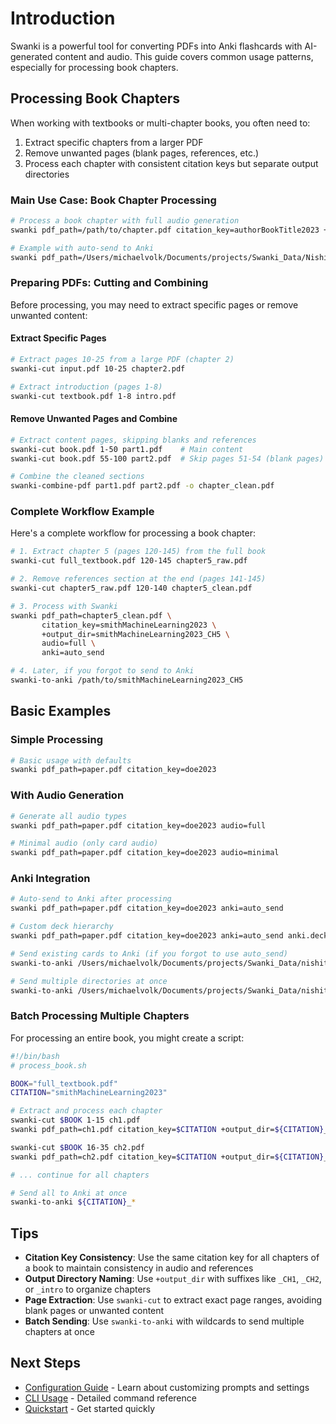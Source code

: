 # Introduction

Swanki is a powerful tool for converting PDFs into Anki flashcards with AI-generated content and audio. This guide covers common usage patterns, especially for processing book chapters.

## Processing Book Chapters

When working with textbooks or multi-chapter books, you often need to:

1. Extract specific chapters from a larger PDF
2. Remove unwanted pages (blank pages, references, etc.)
3. Process each chapter with consistent citation keys but separate output directories

### Main Use Case: Book Chapter Processing

```bash
# Process a book chapter with full audio generation
swanki pdf_path=/path/to/chapter.pdf citation_key=authorBookTitle2023 +output_dir=authorBookTitle2023_CH1 audio=full

# Example with auto-send to Anki
swanki pdf_path=/Users/michaelvolk/Documents/projects/Swanki_Data/Nishitani/Nishitani_intro.pdf citation_key=nishitaniSelfovercomingNihilism1990a +output_dir=nishitaniSelfovercomingNihilism1990a_intro audio=full anki=auto_send
```

### Preparing PDFs: Cutting and Combining

Before processing, you may need to extract specific pages or remove unwanted content:

#### Extract Specific Pages

```bash
# Extract pages 10-25 from a large PDF (chapter 2)
swanki-cut input.pdf 10-25 chapter2.pdf

# Extract introduction (pages 1-8)
swanki-cut textbook.pdf 1-8 intro.pdf
```

#### Remove Unwanted Pages and Combine

```bash
# Extract content pages, skipping blanks and references
swanki-cut book.pdf 1-50 part1.pdf    # Main content
swanki-cut book.pdf 55-100 part2.pdf  # Skip pages 51-54 (blank pages)

# Combine the cleaned sections
swanki-combine-pdf part1.pdf part2.pdf -o chapter_clean.pdf
```

### Complete Workflow Example

Here's a complete workflow for processing a book chapter:

```bash
# 1. Extract chapter 5 (pages 120-145) from the full book
swanki-cut full_textbook.pdf 120-145 chapter5_raw.pdf

# 2. Remove references section at the end (pages 141-145)
swanki-cut chapter5_raw.pdf 120-140 chapter5_clean.pdf

# 3. Process with Swanki
swanki pdf_path=chapter5_clean.pdf \
       citation_key=smithMachineLearning2023 \
       +output_dir=smithMachineLearning2023_CH5 \
       audio=full \
       anki=auto_send

# 4. Later, if you forgot to send to Anki
swanki-to-anki /path/to/smithMachineLearning2023_CH5
```

## Basic Examples

### Simple Processing

```bash
# Basic usage with defaults
swanki pdf_path=paper.pdf citation_key=doe2023
```

### With Audio Generation

```bash
# Generate all audio types
swanki pdf_path=paper.pdf citation_key=doe2023 audio=full

# Minimal audio (only card audio)
swanki pdf_path=paper.pdf citation_key=doe2023 audio=minimal
```

### Anki Integration

```bash
# Auto-send to Anki after processing
swanki pdf_path=paper.pdf citation_key=doe2023 anki=auto_send

# Custom deck hierarchy
swanki pdf_path=paper.pdf citation_key=doe2023 anki=auto_send anki.deck_name="Textbooks::MachineLearning::{citation_key}"

# Send existing cards to Anki (if you forgot to use auto_send)
swanki-to-anki /Users/michaelvolk/Documents/projects/Swanki_Data/nishitaniSelfovercomingNihilism1990a_intro

# Send multiple directories at once
swanki-to-anki /Users/michaelvolk/Documents/projects/Swanki_Data/nishitaniSelfovercomingNihilism1990a_*
```

### Batch Processing Multiple Chapters

For processing an entire book, you might create a script:

```bash
#!/bin/bash
# process_book.sh

BOOK="full_textbook.pdf"
CITATION="smithMachineLearning2023"

# Extract and process each chapter
swanki-cut $BOOK 1-15 ch1.pdf
swanki pdf_path=ch1.pdf citation_key=$CITATION +output_dir=${CITATION}_CH1 audio=full

swanki-cut $BOOK 16-35 ch2.pdf
swanki pdf_path=ch2.pdf citation_key=$CITATION +output_dir=${CITATION}_CH2 audio=full

# ... continue for all chapters

# Send all to Anki at once
swanki-to-anki ${CITATION}_*
```

## Tips

- **Citation Key Consistency**: Use the same citation key for all chapters of a book to maintain consistency in audio and references
- **Output Directory Naming**: Use `+output_dir` with suffixes like `_CH1`, `_CH2`, or `_intro` to organize chapters
- **Page Extraction**: Use `swanki-cut` to extract exact page ranges, avoiding blank pages or unwanted content
- **Batch Sending**: Use `swanki-to-anki` with wildcards to send multiple chapters at once

## Next Steps

- [Configuration Guide](configuration.md) - Learn about customizing prompts and settings
- [CLI Usage](cli-usage.md) - Detailed command reference
- [Quickstart](quickstart.md) - Get started quickly
